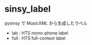 # sinsy_label

pysinsy で MusicXML から生成したラベル

- lab : HTS mono-phone label
- full : HTS full-context label